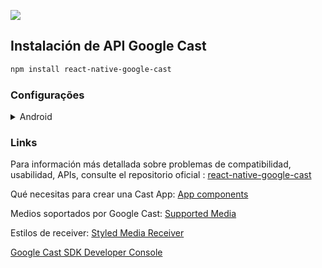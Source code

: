 <p align="left">
    <img src="https://w7.pngwing.com/pngs/307/483/png-transparent-bart-simpson-youtube-marge-simpson-the-simpsons-hand-logo-computer-wallpaper.png"/>
</p>

## Instalación de API Google Cast

```sh
npm install react-native-google-cast
```

### Configurações

<details>
<summary>Android</summary>

- Dentro de `android/app/src/main/AndroidManifest.xml` agregar:

```xml
<activity android:name="com.reactnative.googlecast.GoogleCastExpandedControlsActivity" />

<meta-data
    android:name="com.google.android.gms.cast.framework.OPTIONS_PROVIDER_CLASS_NAME"
    android:value="com.reactnative.googlecast.GoogleCastOptionsProvider" />
```

- Dentro de `android/app/build.gradle` agregar:

```xml
implementation "com.google.android.gms:play-services-cast-framework:+"
```

- Dentro de `android/app/src/main/java/com/cast/MainActivity.java` agregar:

```java
import com.facebook.react.GoogleCastActivity;

public class MainActivity extends GoogleCastActivity {
  // ..
}
```

IMPORTANTE: Es posible que debas utilizar un dispositivo fisico para emular la aplicación y pueda detectar el botón de Google Cast. Conecta tu dispositivo mobile vía USB y activa el modo debug para desarrollador. 

Independientemente de la manera en la que emules tu aplicación, inicia la app corriendo: 

```sh
eact-native start
```

```sh
react-native run-android
```
En el caso de que desees personalizar tu receiver: 


- Dentro de `android/app/src/main/AndroidManifest.xml` modifcar  `com.reactnative.googlecast.GoogleCastOptionsProvider` por `com.nativecast.CastOptionsProvider` como en el siguiente ejemplo:

```xml
<meta-data
    android:name="com.google.android.gms.cast.framework.OPTIONS_PROVIDER_CLASS_NAME"
    android:value="com.nativecast.CastOptionsProvider" />
```

- En el path `android/app/src/main/java/com/NOME-DO-APP` crear un archivo llamado `CastOptionsProvider.java` y agregue el siguiente código:

```java
package com.nativecast;

import com.reactnative.googlecast.GoogleCastOptionsProvider;
import android.content.Context;
import com.google.android.gms.cast.framework.CastOptions;

public class CastOptionsProvider extends GoogleCastOptionsProvider {
  @Override
  public CastOptions getCastOptions(Context context) {
    CastOptions castOptions = new CastOptions.Builder()
        .setReceiverApplicationId(context.getString(R.string.app_id))
        .build();
    return castOptions;
  }
}
```

- Para finalizar, ingrese al archivo `strings.xml` que se encuentra en `android/app/src/main/res/values/strings.xml` y agregue un nuevo string en `<resources>` con el ID de su app:

```xml
<string name="app_id">E038DH47</string>
```

</details>

### Links 
Para información más detallada sobre problemas de compatibilidad, usabilidad, APIs, consulte el repositorio oficial : [react-native-google-cast](https://github.com/react-native-google-cast/react-native-google-cast)

Qué necesitas para crear una Cast App: [App components](https://developers.google.com/cast/docs/developers#app_components)

Medios soportados por Google Cast: [Supported Media](https://developers.google.com/cast/docs/media)

Estilos de receiver:  [Styled Media Receiver](https://developers.google.com/cast/docs/styled_receiver)

[Google Cast SDK Developer Console](https://cast.google.com/publish)
